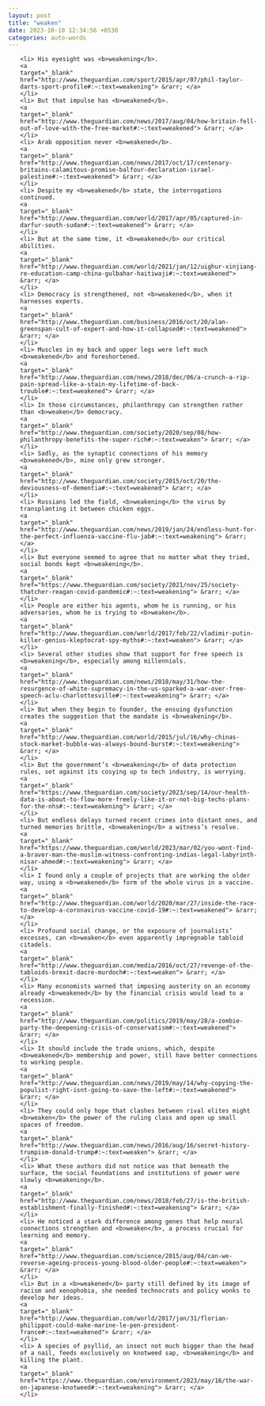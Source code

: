 ```yaml
---
layout: post
title: "weaken"
date: 2023-10-10 12:34:56 +0530
categories: auto-words
---
```

<ol>

    <li> His eyesight was <b>weakening</b>.
    <a 
    target="_blank" 
    href="http://www.theguardian.com/sport/2015/apr/07/phil-taylor-darts-sport-profile#:~:text=weakening"> &rarr; </a>
    </li>
    <li> But that impulse has <b>weakened</b>.
    <a 
    target="_blank" 
    href="http://www.theguardian.com/news/2017/aug/04/how-britain-fell-out-of-love-with-the-free-market#:~:text=weakened"> &rarr; </a>
    </li>
    <li> Arab opposition never <b>weakened</b>.
    <a 
    target="_blank" 
    href="http://www.theguardian.com/news/2017/oct/17/centenary-britains-calamitous-promise-balfour-declaration-israel-palestine#:~:text=weakened"> &rarr; </a>
    </li>
    <li> Despite my <b>weakened</b> state, the interrogations continued.
    <a 
    target="_blank" 
    href="http://www.theguardian.com/world/2017/apr/05/captured-in-darfur-south-sudan#:~:text=weakened"> &rarr; </a>
    </li>
    <li> But at the same time, it <b>weakened</b> our critical abilities.
    <a 
    target="_blank" 
    href="http://www.theguardian.com/world/2021/jan/12/uighur-xinjiang-re-education-camp-china-gulbahar-haitiwaji#:~:text=weakened"> &rarr; </a>
    </li>
    <li> Democracy is strengthened, not <b>weakened</b>, when it harnesses experts.
    <a 
    target="_blank" 
    href="http://www.theguardian.com/business/2016/oct/20/alan-greenspan-cult-of-expert-and-how-it-collapsed#:~:text=weakened"> &rarr; </a>
    </li>
    <li> Muscles in my back and upper legs were left much <b>weakened</b> and foreshortened.
    <a 
    target="_blank" 
    href="http://www.theguardian.com/news/2018/dec/06/a-crunch-a-rip-pain-spread-like-a-stain-my-lifetime-of-back-trouble#:~:text=weakened"> &rarr; </a>
    </li>
    <li> In those circumstances, philanthropy can strengthen rather than <b>weaken</b> democracy.
    <a 
    target="_blank" 
    href="http://www.theguardian.com/society/2020/sep/08/how-philanthropy-benefits-the-super-rich#:~:text=weaken"> &rarr; </a>
    </li>
    <li> Sadly, as the synaptic connections of his memory <b>weakened</b>, mine only grew stronger.
    <a 
    target="_blank" 
    href="http://www.theguardian.com/society/2015/oct/20/the-deviousness-of-dementia#:~:text=weakened"> &rarr; </a>
    </li>
    <li> Russians led the field, <b>weakening</b> the virus by transplanting it between chicken eggs.
    <a 
    target="_blank" 
    href="http://www.theguardian.com/news/2019/jan/24/endless-hunt-for-the-perfect-influenza-vaccine-flu-jab#:~:text=weakening"> &rarr; </a>
    </li>
    <li> But everyone seemed to agree that no matter what they tried, social bonds kept <b>weakening</b>.
    <a 
    target="_blank" 
    href="https://www.theguardian.com/society/2021/nov/25/society-thatcher-reagan-covid-pandemic#:~:text=weakening"> &rarr; </a>
    </li>
    <li> People are either his agents, whom he is running, or his adversaries, whom he is trying to <b>weaken</b>.
    <a 
    target="_blank" 
    href="http://www.theguardian.com/world/2017/feb/22/vladimir-putin-killer-genius-kleptocrat-spy-myths#:~:text=weaken"> &rarr; </a>
    </li>
    <li> Several other studies show that support for free speech is <b>weakening</b>, especially among millennials.
    <a 
    target="_blank" 
    href="http://www.theguardian.com/news/2018/may/31/how-the-resurgence-of-white-supremacy-in-the-us-sparked-a-war-over-free-speech-aclu-charlottesville#:~:text=weakening"> &rarr; </a>
    </li>
    <li> But when they begin to founder, the ensuing dysfunction creates the suggestion that the mandate is <b>weakening</b>.
    <a 
    target="_blank" 
    href="http://www.theguardian.com/world/2015/jul/16/why-chinas-stock-market-bubble-was-always-bound-burst#:~:text=weakening"> &rarr; </a>
    </li>
    <li> But the government’s <b>weakening</b> of data protection rules, set against its cosying up to tech industry, is worrying.
    <a 
    target="_blank" 
    href="https://www.theguardian.com/society/2023/sep/14/our-health-data-is-about-to-flow-more-freely-like-it-or-not-big-techs-plans-for-the-nhs#:~:text=weakening"> &rarr; </a>
    </li>
    <li> But endless delays turned recent crimes into distant ones, and turned memories brittle, <b>weakening</b> a witness’s resolve.
    <a 
    target="_blank" 
    href="https://www.theguardian.com/world/2023/mar/02/you-wont-find-a-braver-man-the-muslim-witness-confronting-indias-legal-labyrinth-nisar-ahmed#:~:text=weakening"> &rarr; </a>
    </li>
    <li> I found only a couple of projects that are working the older way, using a <b>weakened</b> form of the whole virus in a vaccine.
    <a 
    target="_blank" 
    href="http://www.theguardian.com/world/2020/mar/27/inside-the-race-to-develop-a-coronavirus-vaccine-covid-19#:~:text=weakened"> &rarr; </a>
    </li>
    <li> Profound social change, or the exposure of journalists’ excesses, can <b>weaken</b> even apparently impregnable tabloid citadels.
    <a 
    target="_blank" 
    href="http://www.theguardian.com/media/2016/oct/27/revenge-of-the-tabloids-brexit-dacre-murdoch#:~:text=weaken"> &rarr; </a>
    </li>
    <li> Many economists warned that imposing austerity on an economy already <b>weakened</b> by the financial crisis would lead to a recession.
    <a 
    target="_blank" 
    href="http://www.theguardian.com/politics/2019/may/28/a-zombie-party-the-deepening-crisis-of-conservatism#:~:text=weakened"> &rarr; </a>
    </li>
    <li> It should include the trade unions, which, despite <b>weakened</b> membership and power, still have better connections to working people.
    <a 
    target="_blank" 
    href="http://www.theguardian.com/news/2019/may/14/why-copying-the-populist-right-isnt-going-to-save-the-left#:~:text=weakened"> &rarr; </a>
    </li>
    <li> They could only hope that clashes between rival elites might <b>weaken</b> the power of the ruling class and open up small spaces of freedom.
    <a 
    target="_blank" 
    href="http://www.theguardian.com/news/2016/aug/16/secret-history-trumpism-donald-trump#:~:text=weaken"> &rarr; </a>
    </li>
    <li> What these authors did not notice was that beneath the surface, the social foundations and institutions of power were slowly <b>weakening</b>.
    <a 
    target="_blank" 
    href="http://www.theguardian.com/news/2018/feb/27/is-the-british-establishment-finally-finished#:~:text=weakening"> &rarr; </a>
    </li>
    <li> He noticed a stark difference among genes that help neural connections strengthen and <b>weaken</b>, a process crucial for learning and memory.
    <a 
    target="_blank" 
    href="http://www.theguardian.com/science/2015/aug/04/can-we-reverse-ageing-process-young-blood-older-people#:~:text=weaken"> &rarr; </a>
    </li>
    <li> But in a <b>weakened</b> party still defined by its image of racism and xenophobia, she needed technocrats and policy wonks to develop her ideas.
    <a 
    target="_blank" 
    href="http://www.theguardian.com/world/2017/jan/31/florian-philippot-could-make-marine-le-pen-president-france#:~:text=weakened"> &rarr; </a>
    </li>
    <li> A species of psyllid, an insect not much bigger than the head of a nail, feeds exclusively on knotweed sap, <b>weakening</b> and killing the plant.
    <a 
    target="_blank" 
    href="https://www.theguardian.com/environment/2023/may/16/the-war-on-japanese-knotweed#:~:text=weakening"> &rarr; </a>
    </li>